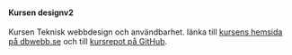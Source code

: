 #### Kursen designv2

Kursen Teknisk webbdesign och användbarhet. länka till [kursens hemsida på dbwebb.se](https://dbwebb.se/kurser/design-v2) och till [kursrepot på GitHub](https://github.com/dbwebb-se/design).
